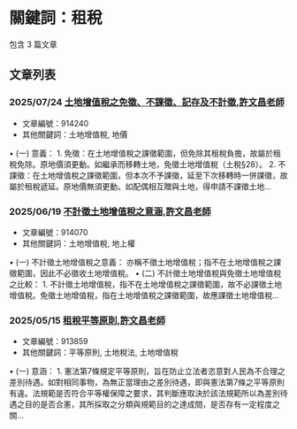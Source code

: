 # 關鍵詞：租稅

包含 3 篇文章

## 文章列表

### 2025/07/24 [土地增值稅之免徵、不課徵、記存及不計徵,許文昌老師](../../articles/914240_%E5%9C%9F%E5%9C%B0%E5%A2%9E%E5%80%BC%E7%A8%85%E4%B9%8B%E5%85%8D%E5%BE%B5%E3%80%81%E4%B8%8D%E8%AA%B2%E5%BE%B5%E3%80%81%E8%A8%98%E5%AD%98%E5%8F%8A%E4%B8%8D%E8%A8%88%E5%BE%B5%2C%E8%A8%B1%E6%96%87%E6%98%8C%E8%80%81%E5%B8%AB.md)
- 文章編號：914240
- 其他關鍵詞：土地增值稅, 地價

• (一) 意義： 1. 免徵：在土地增值稅之課徵範圍，但免除其租稅負擔，故屬於租稅免除。原地價須更動。如繼承而移轉土地，免徵土地增值稅（土稅§28）。 2. 不課徵：在土地增值稅之課徵範圍，但本次不予課徵，延至下次移轉時一併課徵，故屬於租稅遞延。原地價無須更動。如配偶相互贈與土地，得申請不課徵土地...

### 2025/06/19 [不計徵土地增值稅之意涵,許文昌老師](../../articles/914070_%E4%B8%8D%E8%A8%88%E5%BE%B5%E5%9C%9F%E5%9C%B0%E5%A2%9E%E5%80%BC%E7%A8%85%E4%B9%8B%E6%84%8F%E6%B6%B5%2C%E8%A8%B1%E6%96%87%E6%98%8C%E8%80%81%E5%B8%AB.md)
- 文章編號：914070
- 其他關鍵詞：土地增值稅, 地上權

• (一) 不計徵土地增值稅之意義： 亦稱不徵土地增值稅；指不在土地增值稅之課徵範圍，因此不必徵收土地增值稅。 • (二) 不計徵土地增值稅與免徵土地增值稅之比較： 1. 不計徵土地增值稅，指不在土地增值稅之課徵範圍，故不必課徵土地增值稅。免徵土地增值稅，指在土地增值稅之課徵範圍，故應課徵土地增值稅...

### 2025/05/15 [租稅平等原則,許文昌老師](../../articles/913859_%E7%A7%9F%E7%A8%85%E5%B9%B3%E7%AD%89%E5%8E%9F%E5%89%87%2C%E8%A8%B1%E6%96%87%E6%98%8C%E8%80%81%E5%B8%AB.md)
- 文章編號：913859
- 其他關鍵詞：平等原則, 土地稅法, 土地增值稅

• (一) 意涵： 1. 憲法第7條規定平等原則，旨在防止立法者恣意對人民為不合理之差別待遇。如對相同事物，為無正當理由之差別待遇，即與憲法第7條之平等原則有違。法規範是否符合平等權保障之要求，其判斷應取決於該法規範所以為差別待遇之目的是否合憲，其所採取之分類與規範目的之達成間，是否存有一定程度之關...
